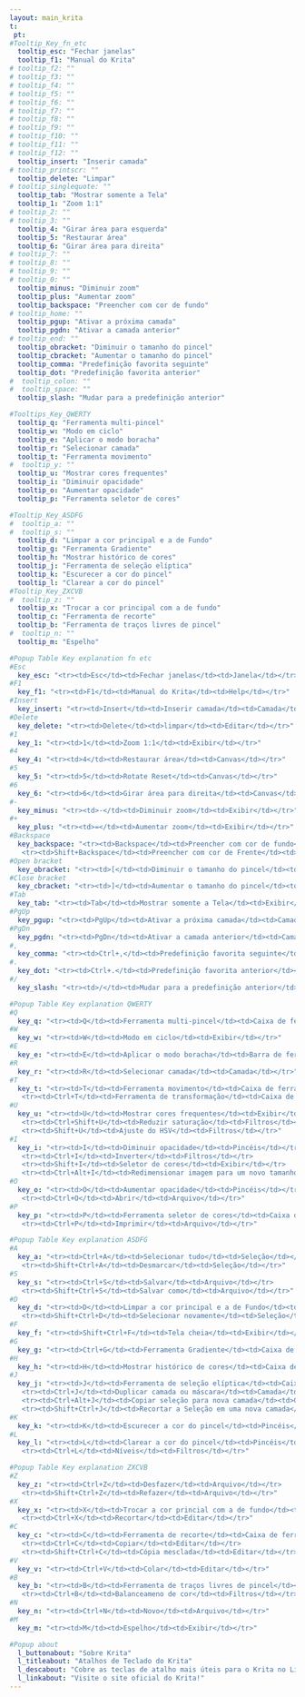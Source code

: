 ```yaml
---
layout: main_krita
t:
 pt:
#Tooltip_Key_fn_etc
  tooltip_esc: "Fechar janelas"
  tooltip_f1: "Manual do Krita"
# tooltip_f2: ""
# tooltip_f3: ""
# tooltip_f4: ""
# tooltip_f5: ""
# tooltip_f6: ""
# tooltip_f7: ""
# tooltip_f8: ""
# tooltip_f9: ""
# tooltip_f10: ""
# tooltip_f11: ""
# tooltip_f12: ""
  tooltip_insert: "Inserir camada"
# tooltip_printscr: ""
  tooltip_delete: "Limpar"
# tooltip_singlequote: "" 
  tooltip_tab: "Mostrar somente a Tela"
  tooltip_1: "Zoom 1:1"
# tooltip_2: ""
# tooltip_3: ""
  tooltip_4: "Girar área para esquerda"
  tooltip_5: "Restaurar área"
  tooltip_6: "Girar área para direita"
# tooltip_7: ""
# tooltip_8: ""
# tooltip_9: ""
# tooltip_0: ""
  tooltip_minus: "Diminuir zoom"
  tooltip_plus: "Aumentar zoom"
  tooltip_backspace: "Preencher com cor de fundo"
# tooltip_home: ""
  tooltip_pgup: "Ativar a próxima camada"
  tooltip_pgdn: "Ativar a camada anterior"
# tooltip_end: ""
  tooltip_obracket: "Diminuir o tamanho do pincel"
  tooltip_cbracket: "Aumentar o tamanho do pincel"
  tooltip_comma: "Predefinição favorita seguinte"
  tooltip_dot: "Predefinição favorita anterior"
#  tooltip_colon: "" 
#  tooltip_space: ""
  tooltip_slash: "Mudar para a predefinição anterior" 

#Tooltips_Key_QWERTY
  tooltip_q: "Ferramenta multi-pincel"
  tooltip_w: "Modo em ciclo"
  tooltip_e: "Aplicar o modo boracha"
  tooltip_r: "Selecionar camada"
  tooltip_t: "Ferramenta movimento"
#  tooltip_y: ""
  tooltip_u: "Mostrar cores frequentes"
  tooltip_i: "Diminuir opacidade"
  tooltip_o: "Aumentar opacidade"
  tooltip_p: "Ferramenta seletor de cores"

#Tooltip_Key_ASDFG
#  tooltip_a: ""
#  tooltip_s: ""
  tooltip_d: "Limpar a cor principal e a de Fundo"
  tooltip_g: "Ferramenta Gradiente"
  tooltip_h: "Mostrar histórico de cores"
  tooltip_j: "Ferramenta de seleção elíptica"
  tooltip_k: "Escurecer a cor do pincel"
  tooltip_l: "Clarear a cor do pincel"
#Tooltip_Key_ZXCVB
#  tooltip_z: ""
  tooltip_x: "Trocar a cor principal com a de fundo"
  tooltip_c: "Ferramenta de recorte"
  tooltip_b: "Ferramenta de traços livres de pincel"
#  tooltip_n: ""
  tooltip_m: "Espelho"

#Popup Table Key explanation fn etc
#Esc
  key_esc: "<tr><td>Esc</td><td>Fechar janelas</td><td>Janela</td></tr>"
#F1
  key_f1: "<tr><td>F1</td><td>Manual do Krita</td><td>Help</td></tr>"
#Insert
  key_insert: "<tr><td>Insert</td><td>Inserir camada</td><td>Camada</td></tr>"
#Delete
  key_delete: "<tr><td>Delete</td><td>limpar</td><td>Editar</td></tr>"
#1
  key_1: "<tr><td>1</td><td>Zoom 1:1</td><td>Exibir</td></tr>"
#4
  key_4: "<tr><td>4</td><td>Restaurar área</td><td>Canvas</td></tr>"
#5
  key_5: "<tr><td>5</td><td>Rotate Reset</td><td>Canvas</td></tr>"
#6
  key_6: "<tr><td>6</td><td>Girar área para direita</td><td>Canvas</td></tr>"
#-
  key_minus: "<tr><td>-</td><td>Diminuir zoom</td><td>Exibir</td></tr>"
#+
  key_plus: "<tr><td>=</td><td>Aumentar zoom</td><td>Exibir</td></tr>"
#Backspace
  key_backspace: "<tr><td>Backspace</td><td>Preencher com cor de fundo</td><td>Editar</td></tr>
   <tr><td>Shift+Backspace</td><td>Preencher com cor de Frente</td><td>Editar</td></tr>"
#Open bracket
  key_obracket: "<tr><td>[</td><td>Diminuir o tamanho do pincel</td><td>Pincéis</td></tr>"
#Close bracket
  key_cbracket: "<tr><td>]</td><td>Aumentar o tamanho do pincel</td><td>Pincéis</td></tr>"
#Tab
  key_tab: "<tr><td>Tab</td><td>Mostrar somente a Tela</td><td>Exibir</td></tr>"
#PgUp
  key_pgup: "<tr><td>PgUp</td><td>Ativar a próxima camada</td><td>Camada</td></tr>"
#PgDn
  key_pgdn: "<tr><td>PgDn</td><td>Ativar a camada anterior</td><td>Camada</td></tr>"
#,
  key_comma: "<tr><td>Ctrl+,</td><td>Predefinição favorita seguinte</td><td>Pincéis</td></tr>"
#.
  key_dot: "<tr><td>Ctrl+.</td><td>Predefinição favorita anterior</td><td>Pincéis</td></tr>"
#/
  key_slash: "<tr><td>/</td><td>Mudar para a predefinição anterior</td><td>Pincéis</td></tr>"

#Popup Table Key explanation QWERTY
#Q
  key_q: "<tr><td>Q</td><td>Ferramenta multi-pincel</td><td>Caixa de ferramentas</td></tr>"
#W
  key_w: "<tr><td>W</td><td>Modo em ciclo</td><td>Exibir</td></tr>"
#E
  key_e: "<tr><td>E</td><td>Aplicar o modo boracha</td><td>Barra de ferramentas</td></tr>"
#R
  key_r: "<tr><td>R</td><td>Selecionar camada</td><td>Camada</td></tr>"
#T
  key_t: "<tr><td>T</td><td>Ferramenta movimento</td><td>Caixa de ferramentas</td></tr>
   <tr><td>Ctrl+T</td><td>Ferramenta de transformação</td><td>Caixa de ferramentas</td></tr>"
#U
  key_u: "<tr><td>U</td><td>Mostrar cores frequentes</td><td>Exibir</td></tr>
   <tr><td>Ctrl+Shift+U</td><td>Reduzir saturação</td><td>Filtros</td></tr>
   <tr><td>Shift+U</td><td>Ajuste do HSV</td><td>Filtros</td></tr>"
#I
  key_i: "<tr><td>I</td><td>Diminuir opacidade</td><td>Pincéis</td></tr>
   <tr><td>Ctrl+I</td><td>Inverter</td><td>Filtros</td></tr>
   <tr><td>Shift+I</td><td>Seletor de cores</td><td>Exibir</td></tr>
   <tr><td>Ctrl+Alt+I</td><td>Redimensionar imagem para um novo tamanho</td><td>Image</td></tr>"
#O
  key_o: "<tr><td>O</td><td>Aumentar opacidade</td><td>Pincéis</td></tr>
   <tr><td>Ctrl+O</td><td>Abrir</td><td>Arquivo</td></tr>"
#P
  key_p: "<tr><td>P</td><td>Ferramenta seletor de cores</td><td>Caixa de ferramentas</td></tr>
   <tr><td>Ctrl+P</td><td>Imprimir</td><td>Arquivo</td></tr>"

#Popup Table Key explanation ASDFG
#A
  key_a: "<tr><td>Ctrl+A</td><td>Selecionar tudo</td><td>Seleção</td></tr>	
   <tr><td>Shift+Ctrl+A</td><td>Desmarcar</td><td>Seleção</td></tr>"
#S
  key_s: "<tr><td>Ctrl+S</td><td>Salvar</td><td>Arquivo</td></tr>
   <tr><td>Shift+Ctrl+S</td><td>Salvar como</td><td>Arquivo</td></tr>"
#D
  key_d: "<tr><td>D</td><td>Limpar a cor principal e a de Fundo</td><td>Caixa de ferramentas</td></tr>
   <tr><td>Shift+Ctrl+D</td><td>Selecionar novamente</td><td>Seleção</td></tr>"
#F
  key_f: "<tr><td>Shift+Ctrl+F</td><td>Tela cheia</td><td>Exibir</td></tr>"
#G
  key_g: "<tr><td>Ctrl+G</td><td>Ferramenta Gradiente</td><td>Caixa de ferramentas</td></tr>"
#H
  key_h: "<tr><td>H</td><td>Mostrar histórico de cores</td><td>Caixa de ferramentas</td></tr>"
#J
  key_j: "<tr><td>J</td><td>Ferramenta de seleção elíptica</td><td>Caixa de ferramentas</td></tr>
   <tr><td>­Ctrl+J</td><td>Duplicar camada ou máscara</td><td>Camada</td></tr>
   <tr><td>­Ctrl+Alt+J</td><td>Copiar seleção para nova camada</td><td>Camada</td></tr>
   <tr><td>Shift+­Ctrl+J</td><td>Recortar a Seleção em uma nova camada</td><td>Camada</td></tr>"
#K
  key_k: "<tr><td>K</td><td>Escurecer a cor do pincel</td><td>Pincéis</td></tr>"	
#L
  key_l: "<tr><td>L</td><td>Clarear a cor do pincel</td><td>Pincéis</td></tr>	
   <tr><td>Ctrl+L</td><td>Níveis</td><td>Filtros</td></tr>"

#Popup Table Key explanation ZXCVB
#Z
  key_z: "<tr><td>Ctrl+Z</td><td>Desfazer</td><td>Arquivo</td></tr>
   <tr><td>Shift+Ctrl+Z</td><td>Refazer</td><td>Arquivo</td></tr>"
#X
  key_x: "<tr><td>X</td><td>Trocar a cor princial com a de fundo</td><td>Caixa de ferramentas</td></tr>
   <tr><td>Ctrl+X</td><td>Recortar</td><td>Editar</td></tr>"
#C
  key_c: "<tr><td>C</td><td>Ferramenta de recorte</td><td>Caixa de ferramentas</td></tr>
   <tr><td>Ctrl+C</td><td>Copiar</td><td>Editar</td></tr>
   <tr><td>Shift+Ctrl+C</td><td>Cópia mesclada</td><td>Editar</td></tr>"
#V
  key_v: "<tr><td>Ctrl+V</td><td>Colar</td><td>Editar</td></tr>"
#B
  key_b: "<tr><td>B</td><td>Ferramenta de traços livres de pincel</td><td>Caixa de ferramentas</td></tr>
   <tr><td>Ctrl+B</td><td>Balanceameno de cor</td><td>Filtros</td></tr>"
#N
  key_n: "<tr><td>Ctrl+N</td><td>Novo</td><td>Arquivo</td></tr>"
#M
  key_m: "<tr><td>M</td><td>Espelho</td><td>Exibir</td></tr>"

#Popup about
  l_buttonabout: "Sobre Krita"
  l_titleabout: "Atalhos de Teclado do Krita"
  l_descabout: "Cobre as teclas de atalho mais úteis para o Krita no Linux. Todas as teclas podem ser atribuídas individualmente em: Configurações / Configurar Atalhos"
  l_linkabout: "Visite o site oficial do Krita!"
---
```



